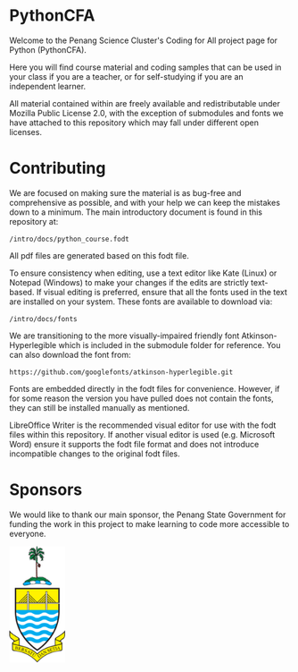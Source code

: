 # PythonCFA

Welcome to the Penang Science Cluster's Coding for All project page for Python (PythonCFA).

Here you will find course material and coding samples that can be used in your class if you are a teacher, or for self-studying if you are an independent learner.

All material contained within are freely available and redistributable under Mozilla Public License 2.0, with the exception of submodules and fonts we have attached to this repository which may fall under different open licenses.

# Contributing

We are focused on making sure the material is as bug-free and comprehensive as possible, and with your help we can keep the mistakes down to a minimum. The main introductory document is found in this repository at:

    /intro/docs/python_course.fodt

All pdf files are generated based on this fodt file.

To ensure consistency when editing, use a text editor like Kate (Linux) or Notepad (Windows) to make your changes if the edits are strictly text-based. If visual editing is preferred, ensure that all the fonts used in the text are installed on your system. These fonts are available to download via:

    /intro/docs/fonts

We are transitioning to the more visually-impaired friendly font Atkinson-Hyperlegible which is included in the submodule folder for reference. You can also download the font from:

    https://github.com/googlefonts/atkinson-hyperlegible.git

Fonts are embedded directly in the fodt files for convenience. However, if for some reason the version you have pulled does not contain the fonts, they can still be installed manually as mentioned.
    
LibreOffice Writer is the recommended visual editor for use with the fodt files within this repository. If another visual editor is used (e.g. Microsoft Word) ensure it supports the fodt file format and does not introduce incompatible changes to the original fodt files.

# Sponsors

We would like to thank our main sponsor, the Penang State Government for funding the work in this project to make learning to code more accessible to everyone.

<a href="https://www.penang.gov.my/">
    <img 
    src="./resources/images/jata_pulau_pinang.svg" 
    alt="The Penang State Government coat of arms"
    width="100"
    >
</a>
